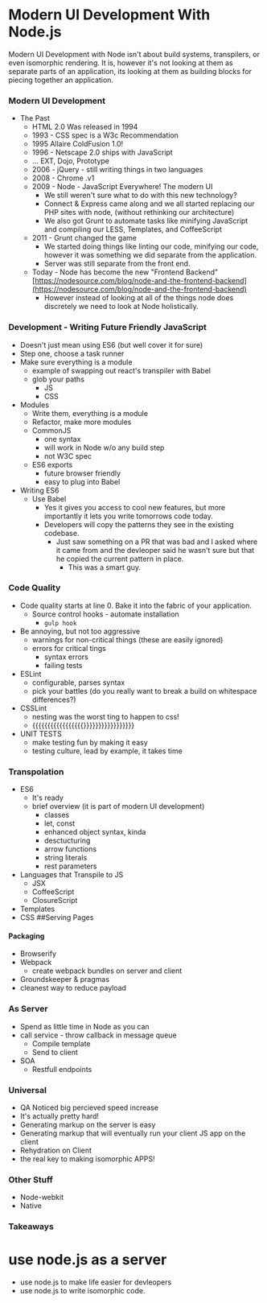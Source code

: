 # Modern UI Development With Node.js
Modern UI Development with Node isn't about build systems, transpilers, or even isomorphic rendering.  It is,
however it's not looking at them as separate parts of an application, its looking at them as building blocks
for piecing together an application.
### Modern UI Development
* The Past
  * HTML 2.0 Was released in 1994
  * 1993 - CSS spec is a W3c Recommendation
  * 1995 Allaire ColdFusion 1.0!
  * 1996 - Netscape 2.0 ships with JavaScript
  * ... EXT, Dojo, Prototype
  * 2006 - jQuery - still writing things in two languages
  * 2008 - Chrome .v1
  * 2009 - Node - JavaScript Everywhere!  The modern UI
    * We still weren't sure what to do with this new technology?
    * Connect & Express came along and we all started replacing our PHP sites with node, (without rethinking our architecture)
    * We also got Grunt to automate tasks like minifying JavaScript and compiling our LESS, Templates, and CoffeeScript
  * 2011 - Grunt changed the game
    * We started doing things like linting our code, minifying our code, however it was something we did separate from the application.
    * Server was still separate from the front end.
  * Today - Node has become the new "Frontend Backend" [https://nodesource.com/blog/node-and-the-frontend-backend](https://nodesource.com/blog/node-and-the-frontend-backend)
    * However instead of looking at all of the things node does discretely we need to look at Node holistically.
### Development - Writing Future Friendly JavaScript
* Doesn't just mean using ES6 (but well cover it for sure)
* Step one, choose a task runner
* Make sure everything is a module
    * example of swapping out react's transpiler with Babel
    * glob your paths
       * JS
       * CSS
* Modules
    * Write them, everything is a module
    * Refactor, make more modules
    * CommonJS
        * one syntax
        * will work in Node w/o any build step
        * not W3C spec
    * ES6 exports
        * future browser friendly
        * easy to plug into Babel
* Writing ES6
    * Use Babel
        * Yes it gives you access to cool new features, but more importantly it lets you write tomorrows code today.
        * Developers will copy the patterns they see in the existing codebase.
          * Just saw something on a PR that was bad and I asked where it came from and the devleoper said he wasn't sure but that he copied the current pattern in place.
            * This was a smart guy.
### Code Quality
* Code quality starts at line 0.  Bake it into the fabric of your application.
  * Source control hooks - automate installation
    * `gulp hook`
* Be annoying, but not too aggressive
  * warnings for non-critical things (these are easily ignored)
  * errors for critical tings
    * syntax errors
    * failing tests
* ESLint
  * configurable, parses syntax
  * pick your battles (do you really want to break a build on whitespace differences?)
* CSSLint
  * nesting was the worst ting to happen to css!
  * {{{{{{{{{{{{{{{{{}}}}}}}}}}}}}}}}}
* UNIT TESTS
  * make testing fun by making it easy
  * testing culture, lead by example, it takes time
### Transpolation
* ES6
  * It's ready
  * brief overview (it is part of modern UI development)
    * classes
    * let, const
    * enhanced object syntax, kinda
    * desctucturing
    * arrow functions
    * string literals
    * rest parameters
* Languages that Transpile to JS
  * JSX
  * CoffeeScript
  * ClosureScript
* Templates
* CSS
##Serving Pages
#### Packaging
* Browserify
* Webpack
  * create  webpack bundles on server and client
* Groundskeeper & pragmas
 * cleanest way to reduce payload
### As Server
* Spend as little time in Node as  you can
* call service - throw callback in message queue
  * Compile template
  * Send to client
* SOA
  * Restfull endpoints
### Universal
  * QA Noticed big percieved speed increase
  * It's actually pretty hard!
  * Generating markup on the server is easy
  * Generating markup that will eventually run your client JS app on the client
  * Rehydration on Client
  * the real key to making isomorphic APPS!
### Other Stuff
* Node-webkit
* Native
### Takeaways
 # use node.js as a server
 * use node.js to make life easier for devleopers
 * use node.js to write isomorphic code.
